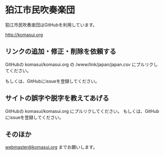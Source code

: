 # 狛江市民吹奏楽団

狛江市民吹奏楽団はGitHubを利用しています。

http://komasui.org

## リンクの追加・修正・削除を依頼する

GitHubの komasui/komasui.org の /www/link/japan/japan.csv にプルリクしてください。

もしくは、GitHubにissueを登録してください。

## サイトの誤字や脱字を教えてあげる

GitHubの komasui/komasui.org にプルリクしてください。
もしくは、GitHubにissueを登録してください。

## そのほか

webmaster@komasui.org までお願いします。

